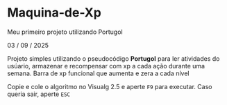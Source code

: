 # Maquina-de-Xp
Meu primeiro projeto utilizando Portugol

03 / 09 / 2025

Projeto simples utilizando o pseudocódigo **Portugol** para ler atividades do usúario, armazenar e recompensar com xp a cada ação durante uma semana. Barra de xp funcional que aumenta e zera a cada nível

Copie e cole o algoritmo no Visualg 2.5 e aperte `F9` para executar. Caso queria sair, aperte `ESC`
